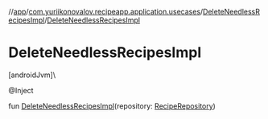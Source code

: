 //[app](../../../index.md)/[com.yuriikonovalov.recipeapp.application.usecases](../index.md)/[DeleteNeedlessRecipesImpl](index.md)/[DeleteNeedlessRecipesImpl](-delete-needless-recipes-impl.md)

# DeleteNeedlessRecipesImpl

[androidJvm]\

@Inject

fun [DeleteNeedlessRecipesImpl](-delete-needless-recipes-impl.md)(repository: [RecipeRepository](../../com.yuriikonovalov.recipeapp.application/-recipe-repository/index.md))
